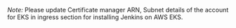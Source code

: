
*Note:* Please update Certificate manager ARN, Subnet details of the account for EKS in ingress section for installing Jenkins on AWS EKS.
